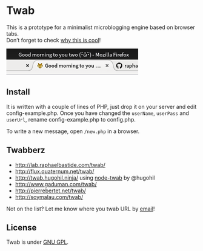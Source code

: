 # Twab

This is a prototype for a minimalist microblogging engine based on browser tabs.  
Don’t forget to check [why this is cool](http://lab.raphaelbastide.com/twab/info.html)!

![Twab in action](demo.png)

## Install

It is written with a couple of lines of PHP, just drop it on your server and edit config-example.php. Once you have changed the `userName`, `userPass` and `userUrl`, rename config-example.php to config.php.

To write a new message, open `/new.php` in a browser.

## Twabberz

- http://lab.raphaelbastide.com/twab/
- http://flux.quaternum.net/twab/
- http://twab.hugohil.ninja/ using [node-twab](https://github.com/hugohil/node-twab) by @hugohil
- http://www.gaduman.com/twab/
- http://pierrebertet.net/twab/
- http://soymalau.com/twab/

Not on the list? Let me know where you twab URL by [email](mailto:bonjour@raphaelbastide.com)!

## License

Twab is under [GNU GPL](https://www.gnu.org/licenses/gpl.html).
